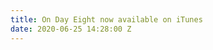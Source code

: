 ```yaml
---
title: On Day Eight now available on iTunes
date: 2020-06-25 14:28:00 Z
---
```


[](https://itunes.apple.com/us/movie/on-day-eight/id1407447622)